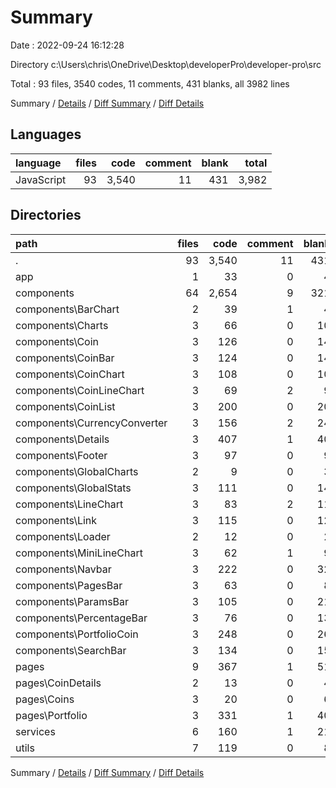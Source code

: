 # Summary

Date : 2022-09-24 16:12:28

Directory c:\\Users\\chris\\OneDrive\\Desktop\\developerPro\\developer-pro\\src

Total : 93 files,  3540 codes, 11 comments, 431 blanks, all 3982 lines

Summary / [Details](details.md) / [Diff Summary](diff.md) / [Diff Details](diff-details.md)

## Languages
| language | files | code | comment | blank | total |
| :--- | ---: | ---: | ---: | ---: | ---: |
| JavaScript | 93 | 3,540 | 11 | 431 | 3,982 |

## Directories
| path | files | code | comment | blank | total |
| :--- | ---: | ---: | ---: | ---: | ---: |
| . | 93 | 3,540 | 11 | 431 | 3,982 |
| app | 1 | 33 | 0 | 4 | 37 |
| components | 64 | 2,654 | 9 | 321 | 2,984 |
| components\\BarChart | 2 | 39 | 1 | 4 | 44 |
| components\\Charts | 3 | 66 | 0 | 10 | 76 |
| components\\Coin | 3 | 126 | 0 | 14 | 140 |
| components\\CoinBar | 3 | 124 | 0 | 14 | 138 |
| components\\CoinChart | 3 | 108 | 0 | 10 | 118 |
| components\\CoinLineChart | 3 | 69 | 2 | 9 | 80 |
| components\\CoinList | 3 | 200 | 0 | 20 | 220 |
| components\\CurrencyConverter | 3 | 156 | 2 | 24 | 182 |
| components\\Details | 3 | 407 | 1 | 40 | 448 |
| components\\Footer | 3 | 97 | 0 | 9 | 106 |
| components\\GlobalCharts | 2 | 9 | 0 | 3 | 12 |
| components\\GlobalStats | 3 | 111 | 0 | 14 | 125 |
| components\\LineChart | 3 | 83 | 2 | 11 | 96 |
| components\\Link | 3 | 115 | 0 | 12 | 127 |
| components\\Loader | 2 | 12 | 0 | 2 | 14 |
| components\\MiniLineChart | 3 | 62 | 1 | 9 | 72 |
| components\\Navbar | 3 | 222 | 0 | 32 | 254 |
| components\\PagesBar | 3 | 63 | 0 | 8 | 71 |
| components\\ParamsBar | 3 | 105 | 0 | 21 | 126 |
| components\\PercentageBar | 3 | 76 | 0 | 13 | 89 |
| components\\PortfolioCoin | 3 | 248 | 0 | 26 | 274 |
| components\\SearchBar | 3 | 134 | 0 | 15 | 149 |
| pages | 9 | 367 | 1 | 51 | 419 |
| pages\\CoinDetails | 2 | 13 | 0 | 4 | 17 |
| pages\\Coins | 3 | 20 | 0 | 6 | 26 |
| pages\\Portfolio | 3 | 331 | 1 | 40 | 372 |
| services | 6 | 160 | 1 | 21 | 182 |
| utils | 7 | 119 | 0 | 8 | 127 |

Summary / [Details](details.md) / [Diff Summary](diff.md) / [Diff Details](diff-details.md)